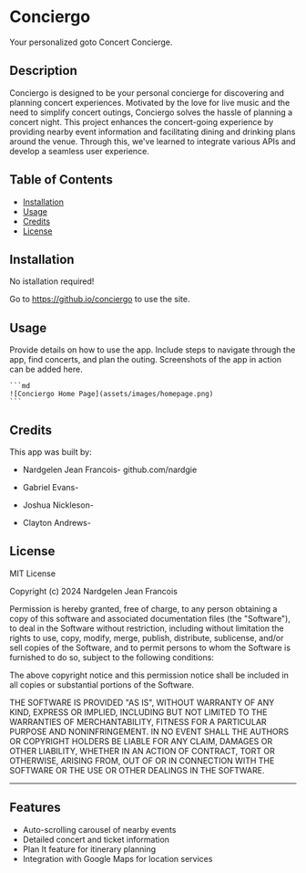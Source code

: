 # Conciergo
Your personalized goto Concert Concierge.

## Description

Conciergo is designed to be your personal concierge for discovering and planning concert experiences. Motivated by the love for live music and the need to simplify concert outings, Conciergo solves the hassle of planning a concert night. This project enhances the concert-going experience by providing nearby event information and facilitating dining and drinking plans around the venue. Through this, we've learned to integrate various APIs and develop a seamless user experience.


## Table of Contents

- [Installation](#installation)
- [Usage](#usage)
- [Credits](#credits)
- [License](#license)

## Installation

No istallation required!

Go to https://github.io/conciergo to use the site.

## Usage

Provide details on how to use the app. Include steps to navigate through the app, find concerts, and plan the outing. Screenshots of the app in action can be added here.

    ```md
    ![Conciergo Home Page](assets/images/homepage.png)
    ```


## Credits 
This app was built by: 

- Nardgelen Jean Francois- github.com/nardgie

- Gabriel Evans- 

- Joshua Nickleson- 

- Clayton Andrews- 


## License

MIT License

Copyright (c) 2024 Nardgelen Jean Francois

Permission is hereby granted, free of charge, to any person obtaining a copy
of this software and associated documentation files (the "Software"), to deal
in the Software without restriction, including without limitation the rights
to use, copy, modify, merge, publish, distribute, sublicense, and/or sell
copies of the Software, and to permit persons to whom the Software is
furnished to do so, subject to the following conditions:

The above copyright notice and this permission notice shall be included in all
copies or substantial portions of the Software.

THE SOFTWARE IS PROVIDED "AS IS", WITHOUT WARRANTY OF ANY KIND, EXPRESS OR
IMPLIED, INCLUDING BUT NOT LIMITED TO THE WARRANTIES OF MERCHANTABILITY,
FITNESS FOR A PARTICULAR PURPOSE AND NONINFRINGEMENT. IN NO EVENT SHALL THE
AUTHORS OR COPYRIGHT HOLDERS BE LIABLE FOR ANY CLAIM, DAMAGES OR OTHER
LIABILITY, WHETHER IN AN ACTION OF CONTRACT, TORT OR OTHERWISE, ARISING FROM,
OUT OF OR IN CONNECTION WITH THE SOFTWARE OR THE USE OR OTHER DEALINGS IN THE
SOFTWARE.

------------

## Features

- Auto-scrolling carousel of nearby events
- Detailed concert and ticket information
- Plan It feature for itinerary planning
- Integration with Google Maps for location services


